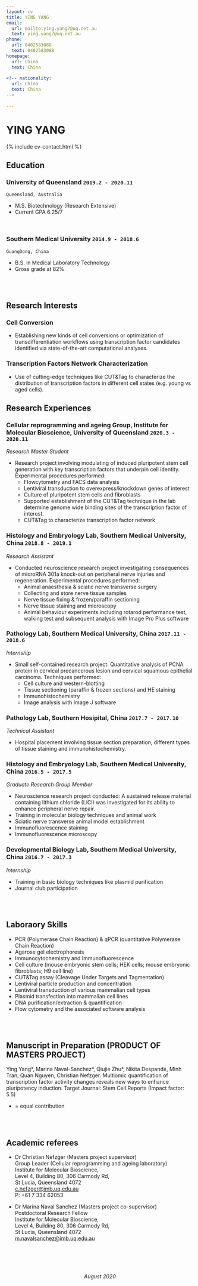 ```yaml
---
layout: cv
title: YING YANG
email: 
  url: mailto:ying.yang7@uq.net.au
  text: ying.yang7@uq.net.au
phone: 
  url: 0402583088
  text: 0402583088
homepage: 
  url: China
  text: China
  
<!-- nationality: 
  url: China
  text: China
-->
  
---
```


# YING **YANG**

<!--
include contact information from the front matter
Supported arguments:
    - homepage: url, text
    - phone
    - email
-->

{% include cv-contact.html %}

## Education
<!--
### **Southern Medical University** `2014.9 -2018.6`
- [name](website address)
-->
### **University of Queensland** `2019.2 - 2020.11`
```
Queensland, Australia
```
- M.S. Biotechnology (Research Extensive)
- Current GPA 6.25/7

<br>

### **Southern Medical University** `2014.9 - 2018.6`
```
GuangDong, China
```
- B.S. in Medical Laboratory Technology
- Gross grade at 82%

<br><br>
## Research Interests
### **Cell Conversion** 
- Establishing new kinds of cell conversions or optimization of transdifferentiation workflows using transcription factor candidates identified via state-of-the-art computational analyses.

### **Transcription Factors Network Characterization** 
- Use of cutting-edge techniques like CUT&Tag to characterize the distribution of transcription factors in different cell states (e.g. young vs aged cells). 


## Research Experiences
### **Cellular reprogramming and ageing Group, Institute for Molecular Bioscience, University of Queensland** `2020.3 - 2020.11`
_Research Master Student_<br>
- Research project involving modulating of induced pluripotent stem cell generation with key transcription factors that underpin cell identity.
Experimental procedures performed:
  -	Flowcytometry and FACS data analysis 
  -	Lentiviral transduction to overexpress/knockdown genes of interest
  -	Culture of pluripotent stem cells and fibroblasts
  -	Supported establishment of the CUT&Tag technique in the lab determine genome wide binding sites of the transcription factor of interest.
  -	CUT&Tag to characterize transcription factor network

### **Histology	and	Embryology Lab, Southern Medical University, China** `2018.8 - 2019.1`
_Research Assistant_<br>
- Conducted neuroscience research project investigating consequences of microRNA 301a knock-out on peripheral nerve injuries and regeneration.
Experimental procedures performed:
  -	Animal anaesthesia & sciatic nerve transverse surgery
  -	Collecting and store nerve tissue samples
  -	Nerve tissue fixing & frozen/paraffin sectioning
  -	Nerve tissue staining and microscopy
  -	Animal behaviour experiments including rotarod performance test, walking test and subsequent analysis with Image Pro Plus software


### **Pathology Lab, Southern Medical University, China** `2017.11 - 2018.6`
_Internship_<br>
- Small self-contained research project: Quantitative analysis of PCNA protein in cervical precancerous lesion and cervical squamous epithelial carcinoma.
Techniques performed:
  -	Cell culture and western-blotting
  -	Tissue sectioning (paraffin & frozen sections) and HE staining
  -	Immunohistochemistry 
  -	Image analysis with Image J software

    
### **Pathology Lab, Southern Hosipital, China** `2017.7 - 2017.10`
_Technical Assistant_<br>
- Hospital placement involving tissue section preparation, different types of tissue staining and immunohistochemistry.

### **Histology	and	Embryology Lab, Southern Medical University, China** `2016.5 - 2017.5`
_Graduate Research Group Member_<br>
- Neuroscience research project conducted: A sustained release material containing lithium chloride (LiCl) was investigated for its ability to enhance peripheral nerve repair.
- Training in molecular biology techniques and animal work
- Sciatic nerve transverse animal model establishment
- Immunofluorescence staining
- Immunofluorescence microscopy
    
### **Developmental Biology Lab, Southern Medical University, China** `2016.7 - 2017.3`
_Internship_<br>
- Training in basic biology techniques like plasmid purification
- Journal club participation


<br><br>
##  Laboraory Skills
- PCR (Polymerase Chain Reaction) & qPCR (quantitative Polymerase Chain Reaction)
- Agarose gel electrophoresis
- Immunocytochemistry and Immunofluorescence
- Cell culture (mouse embryonic stem cells; HEK cells; mouse embryonic fibroblasts; H9 cell line)
- CUT&Tag assay (Cleavage Under Targets and Tagmentation)
- Lentiviral particle production and concentration
- Lentiviral transduction of various mammalian cell types
- Plasmid transfection into mammalian cell lines
- DNA purification/extraction & quantification
- Flow cytometry and the associated software analysis

<!-- ### **Languages**
- Mandarin
- Cantonese-->
<br><br>
##  Manuscript in Preparation (PRODUCT OF MASTERS PROJECT)

Ying Yang*, Marina Naval-Sanchez*, Qiujie Zhu*, Nikita Despande, Minh Tran, Quan Nguyen, Christian Nefzger. Multiomic quantification of transcription factor activity changes reveals new ways to enhance pluripotency induction. 
Target Journal: Stem Cell Reports (Impact factor: 5.5)
* = equal contribution

<br><br>
## Academic referees

- Dr Christian Nefzger (Masters project supervisor)
  <br>Group Leader (Cellular reprogramming and ageing laboratory)
  <br>Institute for Molecular Bioscience,
  <br>Level 4, Building 80, 306 Carmody Rd, 
  <br>St Lucia, Queensland 4072
  <br>c.nefzger@imb.uq.edu.au
  <br>P: +61 7 334 62053
 
- Dr Marina Naval Sanchez (Masters project co-supervisor)
  <br>Postdoctoral Research Fellow 
  <br>Institute for Molecular Bioscience,
  <br>Level 4, Building 80, 306 Carmody Rd, 
  <br>St Lucia, Queensland 4072
  <br>m.navalsanchez@imb.uq.edu.au

<!-- 
- Research publications
Include articles published or accepted for publication. Mark the three most significant publications with an asterisk. Specify the publication details, your contribution as an author to multi-authored publications, plus the standing of the journal or conference.
Description of most significant publications
- Include a short description (200 words each maximum) for each of the three asterisked publications. Explain their significance in the field and why they have made an important contribution. All publications should use an official referencing style (such as Chicago, APA or Harvard).
-->
<br><br><br>
###### <center> August 2020 </center>
<!-- ### Footer
Last updated: 22 August 2020 -->

